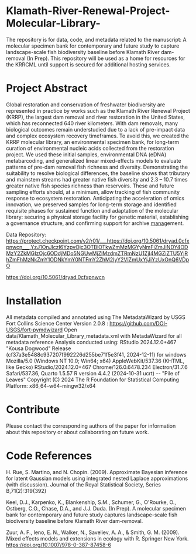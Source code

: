 # Klamath-River-Renewal-Project-Molecular-Library-
The repository is for data, code, and metadata related to the manuscript: A molecular specimen bank for contemporary and future study to capture landscape-scale fish biodiversity baseline before Klamath River dam-removal (In Prep). This repository will be used as a home for resources for the KRRCML until support is secured for additional hosting services.

# Project Abstract
Global restoration and conservation of freshwater biodiversity are represented in practice by works such as the Klamath River Renewal Project (KRRP), the largest dam removal and river restoration in the United States, which has reconnected  640 river kilometers. With dam removals, many biological outcomes remain understudied due to a lack of pre-impact data and complex ecosystem recovery timeframes. To avoid this, we created the KRRP molecular library, an environmental specimen bank, for long-term curation of environmental nucleic acids collected from the restoration project. We used these initial samples, environmental DNA (eDNA) metabarcoding, and generalized linear mixed-effects models to evaluate patterns of pre-dam removal fish richness and diversity. Demonstrating the suitability to resolve biological differences, the baseline shows that tributary and mainstem streams had greater native fish diversity and 2.3 – 10.7 times greater native fish species richness than reservoirs. These and future sampling efforts should, at a minimum, allow tracking of fish community response to ecosystem restoration. Anticipating the acceleration of omics innovation, we preserved samples for long-term storage and identified requisite phases for sustained function and adaptation of the molecular library: securing a physical storage facility for genetic material, establishing a governance structure, and confirming support for archive [mana](https://doi.org/10.5061/dryad.0cfxpnwcn)gement. 

Data Repository: https://protect.checkpoint.com/v2/r01/___https://doi.org/10.5061/dryad.0cfxpnwcn___.YzJ1OnJlczI6YzpvOjc3OTBlOTkwZmMzMGYyNmFiZmJiNDY4ODMzY2ZkMGIzOjc6ODdjMDo5NGUwMjZlMzdmZTRmNzU1ZjI4MGZiZTU5YjRhZmFhMzNkZmY1ODNkYmY0NTFmY2ZhM2IyY2VlZmUxYjJiYzUxOnQ6VDpO

https://doi.org/10.5061/dryad.0cfxpnwcn
# Installation
All metadata compiled and annotated using The MetadataWizard by USGS Fort Collins Science Center Version 2.0.8 : https://github.com/DOI-USGS/fort-pymdwizard
Open data/Klamath_Molecular_Library_metadata.xml with MetadaWizard for all metadata reference
Analysis conducted using:
RStudio 2024.12.0+467 "Kousa Dogwood" Release (cf37a3e5488c937207f992226d255be71f5e3f41, 2024-12-11) for windows
Mozilla/5.0 (Windows NT 10.0; Win64; x64) AppleWebKit/537.36 (KHTML, like Gecko) RStudio/2024.12.0+467 Chrome/126.0.6478.234 Electron/31.7.6 Safari/537.36, Quarto 1.5.57
R version 4.4.2 (2024-10-31 ucrt) -- "Pile of Leaves"
Copyright (C) 2024 The R Foundation for Statistical Computing
Platform: x86_64-w64-mingw32/x64

# Contribute
Please contact the corresponding authors of the paper for information about this repository or about collaborating on future work.

# Code References
H. Rue, S. Martino, and N. Chopin. (2009). Approximate Bayesian inference for latent Gaussian models using integrated nested Laplace approximations (with discussion). Journal of the Royal Statistical Society, Series B,71(2):319{392}

Keel, D.J., Karpenko, K., Blankenship, S.M., Schumer, G., O'Rourke, O., Ostberg, C.O., Chase, D.A., and J.J. Duda. (In Prep). A molecular specimen bank for contemporary and future study captures landscape-scale fish biodiversity baseline before Klamath River dam-removal.

Zuur, A. F., Ieno, E. N., Walker, N., Saveliev, A. A., & Smith, G. M. (2009). Mixed effects models and extensions in ecology with R. Springer New York. https://doi.org/10.1007/978-0-387-87458-6



